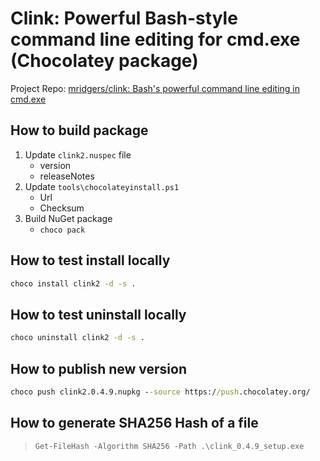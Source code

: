 ﻿# Clink: Powerful Bash-style command line editing for cmd.exe (Chocolatey package)

Project Repo: [mridgers/clink: Bash's powerful command line editing in cmd.exe](https://github.com/mridgers/clink)

## How to build package

1. Update `clink2.nuspec` file
    * version
    * releaseNotes
2. Update `tools\chocolateyinstall.ps1`
    * Url
    * Checksum
3. Build NuGet package
    * `choco pack`

## How to test install locally

```cmd
choco install clink2 -d -s .
```

## How to test uninstall locally

```cmd
choco uninstall clink2 -d -s .
```

## How to publish new version

```cmd
choco push clink2.0.4.9.nupkg --source https://push.chocolatey.org/
```

## How to generate SHA256 Hash of a file

> `Get-FileHash -Algorithm SHA256 -Path .\clink_0.4.9_setup.exe`
